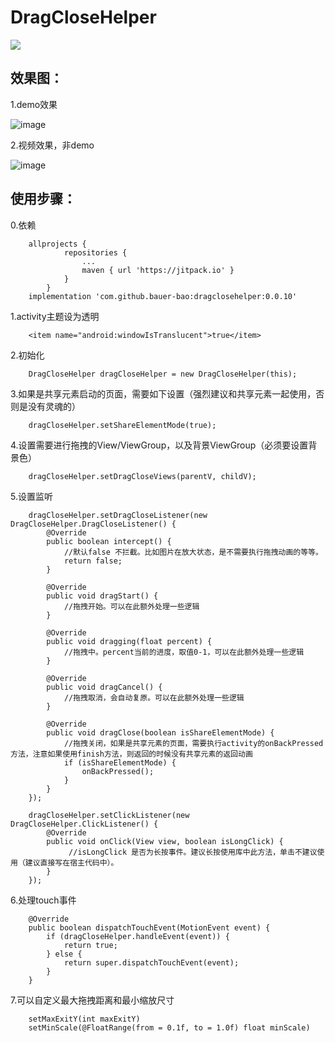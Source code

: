 # DragCloseHelper

[![](https://jitpack.io/v/bauer-bao/dragclosehelper.svg)](https://jitpack.io/#bauer-bao/dragclosehelper)

## 效果图：

1.demo效果

   ![image](https://github.com/bauer-bao/DragCloseHelper/blob/master/screenshoots/3.gif)

2.视频效果，非demo

   ![image](https://github.com/bauer-bao/DragCloseHelper/blob/master/screenshoots/1.gif)

## 使用步骤：

0.依赖

        allprojects {
        		repositories {
        			...
        			maven { url 'https://jitpack.io' }
        		}
        	}
        implementation 'com.github.bauer-bao:dragclosehelper:0.0.10'

1.activity主题设为透明

        <item name="android:windowIsTranslucent">true</item>
2.初始化

        DragCloseHelper dragCloseHelper = new DragCloseHelper(this);
3.如果是共享元素启动的页面，需要如下设置（强烈建议和共享元素一起使用，否则是没有灵魂的）

        dragCloseHelper.setShareElementMode(true);
4.设置需要进行拖拽的View/ViewGroup，以及背景ViewGroup（必须要设置背景色）

        dragCloseHelper.setDragCloseViews(parentV, childV);
5.设置监听

        dragCloseHelper.setDragCloseListener(new DragCloseHelper.DragCloseListener() {
            @Override
            public boolean intercept() {
                //默认false 不拦截。比如图片在放大状态，是不需要执行拖拽动画的等等。
                return false;
            }

            @Override
            public void dragStart() {
                //拖拽开始。可以在此额外处理一些逻辑
            }

            @Override
            public void dragging(float percent) {
                //拖拽中。percent当前的进度，取值0-1，可以在此额外处理一些逻辑
            }

            @Override
            public void dragCancel() {
                //拖拽取消，会自动复原。可以在此额外处理一些逻辑
            }

            @Override
            public void dragClose(boolean isShareElementMode) {
                //拖拽关闭，如果是共享元素的页面，需要执行activity的onBackPressed方法，注意如果使用finish方法，则返回的时候没有共享元素的返回动画
                if (isShareElementMode) {
                    onBackPressed();
                }
            }
        });

        dragCloseHelper.setClickListener(new DragCloseHelper.ClickListener() {
            @Override
            public void onClick(View view, boolean isLongClick) {
                 //isLongClick 是否为长按事件。建议长按使用库中此方法，单击不建议使用（建议直接写在宿主代码中）。
            }
        });
6.处理touch事件

        @Override
        public boolean dispatchTouchEvent(MotionEvent event) {
            if (dragCloseHelper.handleEvent(event)) {
                return true;
            } else {
                return super.dispatchTouchEvent(event);
            }
        }
7.可以自定义最大拖拽距离和最小缩放尺寸

        setMaxExitY(int maxExitY)
        setMinScale(@FloatRange(from = 0.1f, to = 1.0f) float minScale)